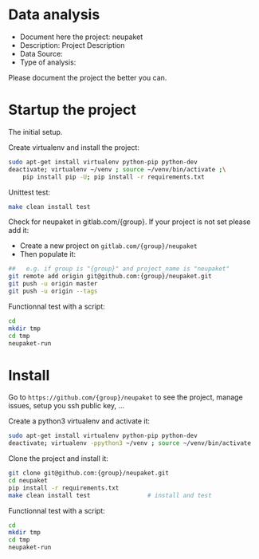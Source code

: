 # Data analysis
- Document here the project: neupaket
- Description: Project Description
- Data Source:
- Type of analysis:

Please document the project the better you can.

# Startup the project

The initial setup.

Create virtualenv and install the project:
```bash
sudo apt-get install virtualenv python-pip python-dev
deactivate; virtualenv ~/venv ; source ~/venv/bin/activate ;\
    pip install pip -U; pip install -r requirements.txt
```

Unittest test:
```bash
make clean install test
```

Check for neupaket in gitlab.com/{group}.
If your project is not set please add it:

- Create a new project on `gitlab.com/{group}/neupaket`
- Then populate it:

```bash
##   e.g. if group is "{group}" and project_name is "neupaket"
git remote add origin git@github.com:{group}/neupaket.git
git push -u origin master
git push -u origin --tags
```

Functionnal test with a script:

```bash
cd
mkdir tmp
cd tmp
neupaket-run
```

# Install

Go to `https://github.com/{group}/neupaket` to see the project, manage issues,
setup you ssh public key, ...

Create a python3 virtualenv and activate it:

```bash
sudo apt-get install virtualenv python-pip python-dev
deactivate; virtualenv -ppython3 ~/venv ; source ~/venv/bin/activate
```

Clone the project and install it:

```bash
git clone git@github.com:{group}/neupaket.git
cd neupaket
pip install -r requirements.txt
make clean install test                # install and test
```
Functionnal test with a script:

```bash
cd
mkdir tmp
cd tmp
neupaket-run
```
